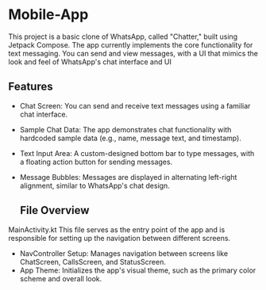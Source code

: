 # Mobile-App
This project is a basic clone of WhatsApp, called "Chatter," built using Jetpack Compose. The app currently implements the core functionality for text messaging. You can send and view messages, with a UI that mimics the look and feel of WhatsApp's chat interface and UI

## Features
* Chat Screen: You can send and receive text messages using a familiar chat interface.
* Sample Chat Data: The app demonstrates chat functionality with hardcoded sample data (e.g., name, message text, and timestamp).
* Text Input Area: A custom-designed bottom bar to type messages, with a floating action button for sending messages.
* Message Bubbles: Messages are displayed in alternating left-right alignment, similar to WhatsApp's chat design.

  ## File Overview
 MainActivity.kt
This file serves as the entry point of the app and is responsible for setting up the navigation between different screens.
* NavController Setup: Manages navigation between screens like ChatScreen, CallsScreen, and StatusScreen.
* App Theme: Initializes the app's visual theme, such as the primary color scheme and overall look.
